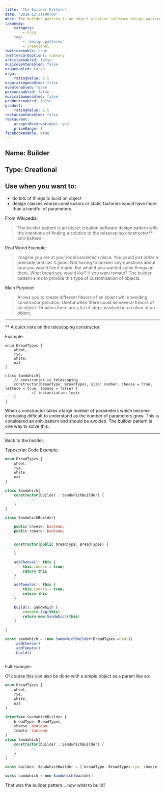 ```yaml
---
title: 'The Builder Pattern'
date: '2018-12-31T00:00'
desc: The builder pattern is an object creation software design pattern with the intentions of finding a solution to the telescoping constructor** anti-pattern.
taxonomy:
    category:
        - blog
    tag:
        - 'design patterns'
        - creational
twitterenable: true
twittercardoptions: summary
articleenabled: false
musiceventenabled: false
orgaenabled: false
orga:
    ratingValue: 2.5
orgaratingenabled: false
eventenabled: false
personenabled: false
musicalbumenabled: false
productenabled: false
product:
    ratingValue: 2.5
restaurantenabled: false
restaurant:
    acceptsReservations: 'yes'
    priceRange: $
facebookenable: true
---
```


## Name: Builder

## Type: Creational

## Use when you want to:

* do lots of things to build an object
* design classes whose constructors or static factories would have more than a handful of parameters.
 
From Wikipedia:

> The builder pattern is an object creation software design pattern with the intentions of finding a solution to the telescoping constructor** anti-pattern.

Real World Example:

> Imagine you are at your local sandwhich place. You could just order a premade and call it good. Not having to answer any questions about how you would like it made.
But what if you wanted some things on there. What bread you would like? If you want tomato? The builder pattern aims to provide this type of customisation of objects.

Main Purpose:

> Allows you to create different flavors of an object while avoiding constructor pollution. Useful when there could be several flavors of an object. Or when there are a lot of steps involved in creation of an object.

<hr/>
** A quick note on the telescoping constructor. 

Example: 

```
enum BreadTypes { 
    wheat,
    rye,
    white,
    oat
}

class Sandwhich{
	// constructor is telescoping
	constructor(breadType: BreadTypes, size: number, cheese = true, lettuce = true, tomato = false) {
    		// instantiation logic
	}
}
```
When a constructor takes a large number of parameters which become increasing difficult to understand as the number of parameters grow.
This is considered an anit-pattern and should be avoided. The builder pattern is one way to solve this.


<hr/>

Back to the builder... 

Typescript Code Example:

```ts
enum BreadTypes { 
    wheat,
    rye,
    white,
    oat
}

class Sandwhich{
	constructor(builder : SandwhichBuilder) {
    		// ... 
	}
}

class SandwhichBuilder{

    public cheese: boolean;
    public tomato: boolean;


    constructor(public breadType: BreadTypes) { 

    }

    addCheese(): this { 
        this.cheese = true;
        return this
    }

    addTomato(): this { 
        this.tomato = true;
        return this
    }

    build(): Sandwhich { 
        console.log(this)
        return new Sandwhich(this)
    }
    
}

const sandwhich = (new SandwhichBuilder(BreadTypes.wheat))
    .addCheese()
    .addTomato()
    .build()
 
```

Full Example:

<script async src="//jsfiddle.net/harps116/e48pLck3/15/embed/js,result/"></script>

Of course this can also be done with a simple object as a param like so:

```ts
enum BreadTypes { 
    wheat,
    rye,
    white,
    oat
}

interface SandwhichBuilder { 
    breadType: BreadTypes,
    cheese: boolean,
    tomato: boolean
}
class Sandwhich{
	constructor(builder : SandwhichBuilder) {
    		// ... 
	}
}

const builder: SandwhichBuilder = { breadType: BreadTypes.rye, cheese: true, tomato: false}

const sandwhich = new Sandwhich(builder)

```
<script async src="//jsfiddle.net/harps116/pg0yqa1c/1/embed/js,result/"></script>

That was the builder pattern... now what to build?